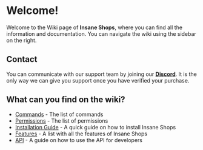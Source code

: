 # Welcome!
Welcome to the Wiki page of **Insane Shops**, where you can find all the information and documentation. You can navigate the wiki using the sidebar on the right.
<br>

## Contact
You can communicate with our support team by joining our **[Discord](https://insaneshops.com/discord)**. It is the only way we can give you support once you have verified your purchase.
<br>

## What can you find on the wiki?
- [Commands](./overview/commands) - The list of commands
- [Permissions](./overview/permissions) - The list of permissions
- [Installation Guide](./installation) - A quick guide on how to install Insane Shops
- [Features](./features) - A list with all the features of Insane Shops
- [API](./api) - A guide on how to use the API for developers
